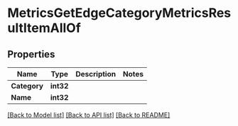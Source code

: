 # MetricsGetEdgeCategoryMetricsResultItemAllOf

## Properties

Name | Type | Description | Notes
------------ | ------------- | ------------- | -------------
**Category** | **int32** |  | 
**Name** | **int32** |  | 

[[Back to Model list]](../README.md#documentation-for-models) [[Back to API list]](../README.md#documentation-for-api-endpoints) [[Back to README]](../README.md)


